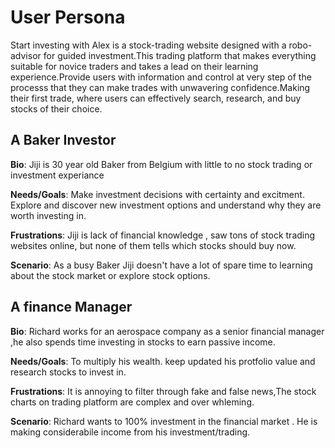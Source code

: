 # User Persona

<!-- some introduction -->

Start investing with Alex is a stock-trading website designed with a
robo-advisor for guided investment.This trading platform that makes everything
suitable for novice traders and takes a lead on their learning
experience.Provide users with information and control at very step of the
processs that they can make trades with unwavering confidence.Making their first
trade, where users can effectively search, research, and buy stocks of their
choice.

<!-- a persona -->

## A Baker Investor

**Bio**: Jiji is 30 year old Baker from Belgium with little to no stock trading
or investment experiance

**Needs/Goals**: Make investment decisions with certainty and excitment. Explore
and discover new investment options and understand why they are worth investing
in.

**Frustrations**: Jiji is lack of financial knowledge , saw tons of stock
trading websites online, but none of them tells which stocks should buy now.

**Scenario**: As a busy Baker Jiji doesn't have a lot of spare time to learning
about the stock market or explore stock options.

## A finance Manager

**Bio**: Richard works for an aerospace company as a senior financial manager
,he also spends time investing in stocks to earn passive income.

**Needs/Goals**: To multiply his wealth. keep updated his protfolio value and
research stocks to invest in.

**Frustrations**: It is annoying to filter through fake and false news,The stock
charts on trading platform are complex and over whleming.

**Scenario**: Richard wants to 100% investment in the financial market . He is
making considerabile income from his investment/trading.

